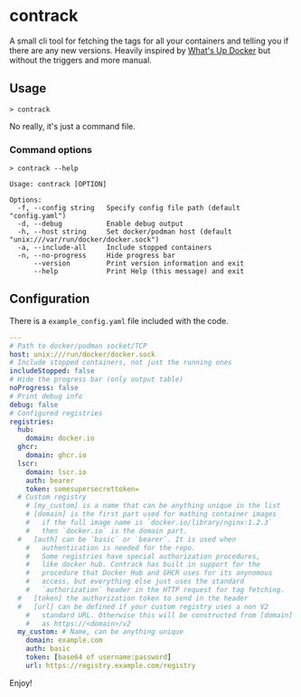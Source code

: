 # contrack

A small cli tool for fetching the tags for all your containers and telling you if there are any new versions.
Heavily inspired by [What's Up Docker](https://github.com/getwud/wud) but without the triggers and more manual.

## Usage

```
> contrack
```

No really, it's just a command file.

### Command options
```
> contrack --help

Usage: contrack [OPTION]

Options:
  -f, --config string   Specify config file path (default "config.yaml")
  -d, --debug           Enable debug output
  -h, --host string     Set docker/podman host (default "unix:///var/run/docker/docker.sock")
  -a, --include-all     Include stopped containers
  -n, --no-progress     Hide progress bar
      --version         Print version information and exit
      --help            Print Help (this message) and exit
```

## Configuration

There is a `example_config.yaml` file included with the code.

```yaml
---
# Path to docker/podman socket/TCP
host: unix:///run/docker/docker.sock
# Include stopped containers, not just the running ones
includeStopped: false
# Hide the progress bar (only output table)
noProgress: false
# Print debug info
debug: false
# Configured registries
registries:
  hub:
    domain: docker.io
  ghcr:
    domain: ghcr.io
  lscr:
    domain: lscr.io
    auth: bearer
    token: somesupersecrettoken=
  # Custom registry
    # [my_custom] is a name that can be anything unique in the list
    # [domain] is the first part used for mathing container images
    #   if the full image name is `docker.io/library/nginx:1.2.3`
    #   then `docker.io` is the domain part.
  #   [auth] can be `basic` or `bearer`. It is used when
    #   authentication is needed for the repo.
    #   Some registries have special authorization procedures,
    #   like docker hub. Contrack has built in support for the
    #   procedure that Docker Hub and GHCR uses for its anynomous
    #   access, but everything else just uses the standard
    #   `authorization` header in the HTTP request for tag fetching.
  #   [token] the authorization token to send in the header
  #   [url] can be defined if your custom registry uses a non V2
    #   standard URL. Otherwise this will be constructed from [domain]
    #   as https://<domain>/v2
  my_custom: # Name, can be anything unique
    domain: example.com
    auth: basic
    token: [base64 of username:password]
    url: https://registry.example.com/registry
```

Enjoy!
